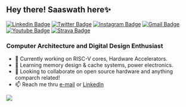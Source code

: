 ## Hey there! Saaswath here✨

[![Linkedin Badge](https://img.shields.io/badge/-lnsaaswath-0A66C2?style=flat-square&logo=Linkedin&logoColor=white)](https://www.linkedin.com/in/lnsaaswath/)
[![Twitter Badge](https://img.shields.io/badge/-infini8__139-1DA1F2?style=flat-square&logo=twitter&logoColor=white)](https://twitter.com/infini8_139)
[![Instagram Badge](https://img.shields.io/badge/-____infini8____-e4405f?style=flat-square&logo=instagram&logoColor=white)](https://instagram.com/__infini8__)
[![Gmail Badge](https://img.shields.io/badge/-saas13101@gmail.com-c14438?style=flat-square&logo=Gmail&logoColor=white)](mailto:saas13101@gmail.com)
[![Youtube Badge](https://img.shields.io/badge/-infinite-darkred?style=flat-square&logo=youtube&logoColor=white)](https://www.youtube.com/channel/UCww6t8K24fyw58qHFkQxBcg)
[![Strava Badge](https://img.shields.io/badge/-%F0%9F%87%AE%F0%9F%87%B3L%20N%20Saaswath-FC4C02?style=flat-square&logo=strava&logoColor=white)](https://www.strava.com/athletes/saaswath)


### Computer Architecture and Digital Design Enthusiast

- 🔭 Currently working on RISC-V cores, Hardware Accelerators.
- 🌱 Learning memory design & cache systems, power electronics.
- 👯 Looking to collaborate on open source hardware and anything comparch related!
- 📫 Reach me thru [e-mail](mailto:saas13101@gmail.com) or [LinkedIn](https://www.linkedin.com/in/lnsaaswath/)

![](https://komarev.com/ghpvc/?username=infini8-13&color=red)
<!--
**infini8-13/infini8-13** is a ✨ _special_ ✨ repository because its `README.md` (this file) appears on your GitHub profile.

- 🔭 Currently working on Hardware Acceleration of Cryptographic Applications 
- 🌱 Learning memory design and cache systems
- 👯 I’m looking to collaborate on open source hardware and anything comparch related
- 🤔 I’m looking for help with ...
- 💬 Ask me about 
- 📫 Reach me at 
-->
